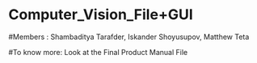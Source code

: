 # Computer_Vision_File+GUI

#Members : Shambaditya Tarafder, Iskander Shoyusupov, Matthew Teta


#To know more: Look at the Final Product Manual File
